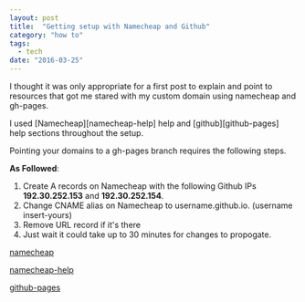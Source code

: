 ```yaml
---
layout: post
title:  "Getting setup with Namecheap and Github"
category: "how to"
tags:
  - tech
date: "2016-03-25"
---
```


I thought it was only appropriate for a first post to explain and point to resources that got me stared with my custom domain using namecheap and gh-pages.

I used [Namecheap][namecheap-help] help and [github][github-pages] help sections throughout the setup.

Pointing your domains to a gh-pages branch requires the following steps.

**As Followed**:

1. Create A records on Namecheap with the following Github IPs **192.30.252.153** and **192.30.252.154**.
2. Change CNAME alias on Namecheap to username.github.io. (username insert-yours)
3. Remove URL record if it's there
4. Just wait it could take up to 30 minutes for changes to propogate.

[namecheap](https://namecheap.com)

[namecheap-help](https://www.namecheap.com/support/knowledgebase/article.aspx/9645/2208/how-do-i-link-my-domain-to-github-pages)

[github-pages](https://pages.github.com/)
